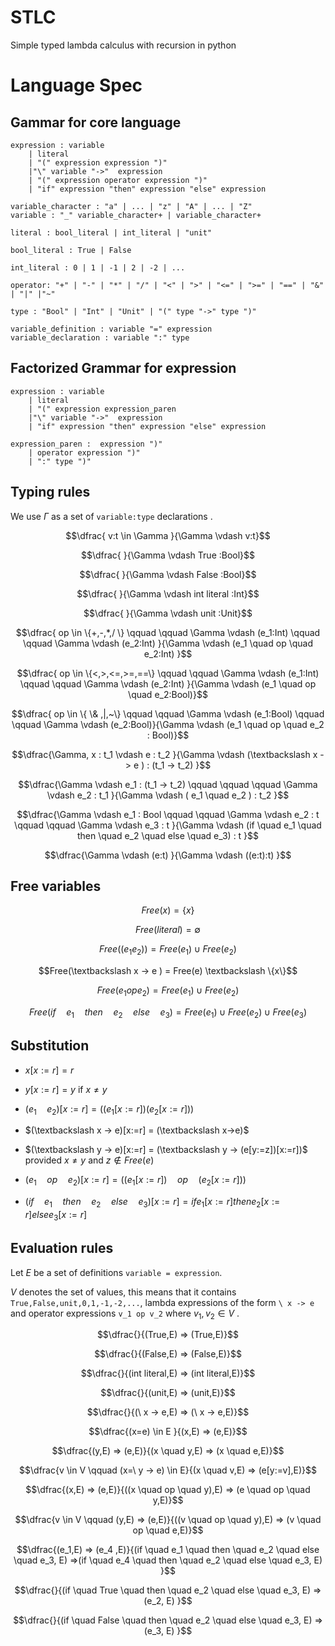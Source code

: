 # STLC
Simple typed lambda calculus with recursion in python

# Language Spec

## Gammar for core language

```ebnf
expression : variable
    | literal 
    | "(" expression expression ")"
    |"\" variable "->"  expression
    | "(" expression operator expression ")"
    | "if" expression "then" expression "else" expression

variable_character : "a" | ... | "z" | "A" | ... | "Z"
variable : "_" variable_character+ | variable_character+

literal : bool_literal | int_literal | "unit"

bool_literal : True | False

int_literal : 0 | 1 | -1 | 2 | -2 | ...

operator: "+" | "-" | "*" | "/" | "<" | ">" | "<=" | ">=" | "==" | "&" | "|" |"~"

type : "Bool" | "Int" | "Unit" | "(" type "->" type ")"

variable_definition : variable "=" expression
variable_declaration : variable ":" type
```

## Factorized Grammar for expression

```ebnf
expression : variable
    | literal 
    | "(" expression expression_paren
    |"\" variable "->"  expression
    | "if" expression "then" expression "else" expression

expression_paren :  expression ")"
    | operator expression ")"
    | ":" type ")"
```

## Typing rules 

We use $\Gamma$ as a set of `variable:type` declarations .

$$\dfrac{ v:t \in \Gamma }{\Gamma \vdash v:t}$$

$$\dfrac{ }{\Gamma \vdash True :Bool}$$

$$\dfrac{ }{\Gamma \vdash False :Bool}$$

$$\dfrac{ }{\Gamma \vdash int literal :Int}$$

$$\dfrac{ }{\Gamma \vdash unit :Unit}$$

```math
\dfrac{ op \in \{+,-,*,/ \} \qquad \qquad \Gamma \vdash (e_1:Int) \qquad \qquad \Gamma \vdash (e_2:Int) }{\Gamma \vdash (e_1 \quad op \quad e_2:Int) }
```

```math
\dfrac{ op \in \{<,>,<=,>=,==\} \qquad \qquad \Gamma \vdash (e_1:Int) \qquad \qquad \Gamma \vdash (e_2:Int) }{\Gamma \vdash (e_1 \quad op \quad e_2:Bool)}
```

```math
\dfrac{ op \in \{ \& ,|,~\}  \qquad \qquad \Gamma \vdash (e_1:Bool) \qquad \qquad \Gamma \vdash (e_2:Bool)}{\Gamma \vdash (e_1 \quad op \quad e_2 : Bool)}
```

$$\dfrac{\Gamma, x : t_1 \vdash e : t_2 }{\Gamma \vdash (\textbackslash x ->  e ) : (t_1 -> t_2) }$$

$$\dfrac{\Gamma \vdash e_1 : (t_1 -> t_2)   \qquad \qquad \qquad \Gamma \vdash e_2 : t_1 }{\Gamma \vdash ( e_1 \quad e_2 ) : t_2 }$$

$$\dfrac{\Gamma \vdash e_1 : Bool \qquad \qquad \Gamma \vdash e_2 : t \qquad \qquad \Gamma \vdash e_3 : t  }{\Gamma \vdash (if \quad e_1 \quad then \quad e_2 \quad else \quad e_3) : t }$$

$$\dfrac{\Gamma \vdash (e:t) }{\Gamma \vdash ((e:t):t) }$$


## Free variables

```math
Free(x) = \{x\}
```

$$Free(literal) = \emptyset$$

$$Free((e_1 e_2)) = Free(e_1) \cup Free(e_2)$$

```math
Free(\textbackslash x -> e ) = Free(e) \textbackslash \{x\}
```

$$Free(e_1 op e_2) = Free(e_1) \cup Free(e_2)$$

$$Free(if \quad e_1 \quad then \quad e_2 \quad else \quad e_3) = Free(e_1) \cup Free(e_2) \cup Free(e_3)$$


## Substitution

- $x[x := r] = r$

- $y[x := r] = y$ if $x \neq y$ 

- $(e_1 \quad e_2)[x:=r] = ((e_1[ x:= r])(e_2[x:=r]))$

- $(\textbackslash x -> e)[x:=r] = (\textbackslash x->e)$

- $(\textbackslash y -> e)[x:=r] = (\textbackslash y -> (e[y:=z])[x:=r])$ provided $x \neq y$ and $z \notin Free(e)$

- $(e_1 \quad op \quad e_2)[x:=r] = ((e_1[x:=r]) \quad op \quad (e_2[x:=r]))$

- $(if \quad e_1 \quad then \quad e_2 \quad else \quad e_3)[x:=r] = if e_1[x:=r] then e_2[x:=r] else e_3[x:=r]$


## Evaluation rules

Let $E$ be a set of definitions `variable = expression`. 

$V$ denotes the set of values, this means that it contains `True,False,unit,0,1,-1,-2,...`, lambda expressions of the form `\ x -> e` and operator expressions `v_1 op v_2` where $v_1,v_2 \in V$ .

$$\dfrac{}{(True,E) => (True,E)}$$

$$\dfrac{}{(False,E) => (False,E)}$$

$$\dfrac{}{(int literal,E) => (int literal,E)}$$

$$\dfrac{}{(unit,E) => (unit,E)}$$

$$\dfrac{}{(\ x -> e,E) => (\ x -> e,E)}$$

$$\dfrac{(x=e) \in E }{(x,E) => (e,E)}$$

$$\dfrac{(y,E) => (e,E)}{(x \quad y,E) => (x \quad e,E)}$$

$$\dfrac{v \in V \qquad (x=\ y -> e) \in E}{(x \quad v,E) => (e[y:=v],E)}$$

$$\dfrac{(x,E) => (e,E)}{((x \quad op \quad y),E) => (e \quad op \quad y,E)}$$

$$\dfrac{v \in V \qquad (y,E) => (e,E)}{((v \quad op \quad y),E) => (v \quad op \quad e,E)}$$

$$\dfrac{(e_1,E) => (e_4 ,E)}{(if \quad e_1 \quad then \quad e_2 \quad else \quad e_3, E) =>(if \quad e_4 \quad then \quad e_2 \quad else \quad e_3, E) }$$

$$\dfrac{}{(if \quad True \quad then \quad e_2 \quad else \quad e_3, E) =>(e_2, E) }$$

$$\dfrac{}{(if \quad False \quad then \quad e_2 \quad else \quad e_3, E) =>(e_3, E) }$$
